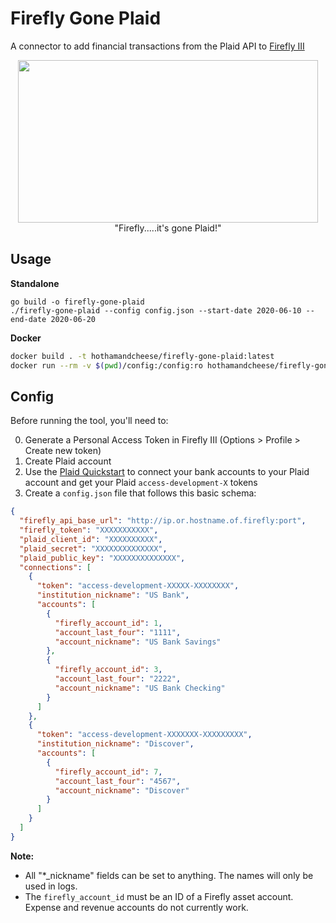 # Firefly Gone Plaid

A connector to add financial transactions from the Plaid API to [Firefly III](https://github.com/firefly-iii/firefly-iii)

<p align="center">
<img width="480" height="260" src="https://user-images.githubusercontent.com/3712226/84401910-7355cb00-abc9-11ea-92f4-3be6fa398f7a.png"><br />"Firefly.....it's gone Plaid!"
</p>

## Usage

**Standalone**

```
go build -o firefly-gone-plaid
./firefly-gone-plaid --config config.json --start-date 2020-06-10 --end-date 2020-06-20
```

**Docker**

```bash
docker build . -t hothamandcheese/firefly-gone-plaid:latest
docker run --rm -v $(pwd)/config:/config:ro hothamandcheese/firefly-gone-plaid:latest --config /config/config.json --start-date 2020-05-15 --end-date 2020-06-11
```

## Config

Before running the tool, you'll need to:

0. Generate a Personal Access Token in Firefly III (Options > Profile > Create new token)
1. Create Plaid account
2. Use the [Plaid Quickstart](https://github.com/plaid/quickstart) to connect your bank accounts to your Plaid account and get your Plaid `access-development-X` tokens
3. Create a `config.json` file that follows this basic schema:

```json
{
  "firefly_api_base_url": "http://ip.or.hostname.of.firefly:port",
  "firefly_token": "XXXXXXXXXXX",
  "plaid_client_id": "XXXXXXXXXX",
  "plaid_secret": "XXXXXXXXXXXXXX",
  "plaid_public_key": "XXXXXXXXXXXXXX",
  "connections": [
    {
      "token": "access-development-XXXXX-XXXXXXXX",
      "institution_nickname": "US Bank",
      "accounts": [
        {
          "firefly_account_id": 1,
          "account_last_four": "1111",
          "account_nickname": "US Bank Savings"
        },
        {
          "firefly_account_id": 3,
          "account_last_four": "2222",
          "account_nickname": "US Bank Checking"
        }
      ]
    },
    {
      "token": "access-development-XXXXXXX-XXXXXXXXX",
      "institution_nickname": "Discover",
      "accounts": [
        {
          "firefly_account_id": 7,
          "account_last_four": "4567",
          "account_nickname": "Discover"
        }
      ]
    }
  ]
}
```

**Note:**
* All "*_nickname" fields can be set to anything. The names will only be used in logs.
* The `firefly_account_id` must be an ID of a Firefly asset account. Expense and revenue accounts do not currently work.
